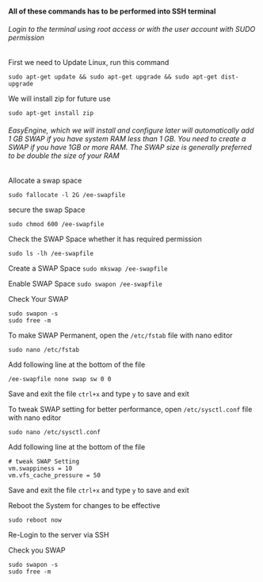 #### All of these commands has to be performed into SSH terminal
###### Login to the terminal using root access or with the user account with SUDO permission

First we need to Update Linux, run this command

`sudo apt-get update && sudo apt-get upgrade && sudo apt-get dist-upgrade`

We will install zip for future use

`sudo apt-get install zip`

###### EasyEngine, which we will install and configure later will automatically add 1 GB SWAP if you have system RAM less than 1 GB. You need to create a SWAP if you have 1GB or more RAM. The SWAP size is generally preferred to be double the size of your RAM

Allocate a swap space

`sudo fallocate -l 2G /ee-swapfile`

secure the swap Space

`sudo chmod 600 /ee-swapfile`

Check the SWAP Space whether it has required permission

`sudo ls -lh /ee-swapfile`

Create a SWAP Space
`sudo mkswap /ee-swapfile`

Enable SWAP Space
`sudo swapon /ee-swapfile`

Check Your SWAP

```
sudo swapon -s
sudo free -m
```

To make SWAP Permanent, open the `/etc/fstab` file with nano editor

`sudo nano /etc/fstab`

Add following line at the bottom of the file

`/ee-swapfile none swap sw 0 0`

Save and exit the file `ctrl+x` and type `y` to save and exit

To tweak SWAP setting for better performance, open `/etc/sysctl.conf` file with nano editor

`sudo nano /etc/sysctl.conf`

Add following line at the bottom of the file

```
# tweak SWAP Setting 
vm.swappiness = 10
vm.vfs_cache_pressure = 50
```

Save and exit the file `ctrl+x` and type `y` to save and exit

Reboot the System for changes to be effective

`sudo reboot now`

Re-Login to the server via SSH

Check you SWAP

```
sudo swapon -s
sudo free -m
```






